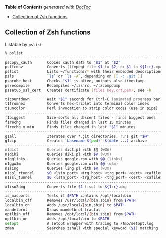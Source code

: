 <!-- START doctoc generated TOC please keep comment here to allow auto update -->
<!-- DON'T EDIT THIS SECTION, INSTEAD RE-RUN doctoc TO UPDATE -->

**Table of Contents** _generated with [DocToc](https://github.com/thlorenz/doctoc)_

- [Collection of Zsh functions](#collection-of-zsh-functions)

<!-- END doctoc generated TOC please keep comment here to allow auto update -->

## Collection of Zsh functions

Listable by `pslist`:

```zsh
% pslist
-----------------------------------------------------------------------
pscopy_xauth       Copies xauth data to "$1" at "$2"
psffconv           Converts (ffmpeg) file $1 to $2, or $1 to ${1:r}.mp4
pslist             Lists ~/functions/* with their embedded descriptions
psls               `ls` or `ls -A`, depending on [[ -d .git ]]
psprobe_host       Checks "$1" is alive, outputs also timestamp
psrecompile        Recompiles ~/.zshrc, ~/.zcompdump
pssetup_ssl_cert   Creates certificate (files key,crt,pem), see -h
-----------------------------------------------------------------------
t1countdown        Wait "$1" seconds for Ctrl-C (animated progress bar)
t1fromhex          Converts hex-triplet into terminal color index
t1uncolor          Perl invocation to strip color codes (use in pipe)
-----------------------------------------------------------------------
f1biggest          Size-sorts all descent files - finds biggest ones
f1rechg            Finds files changed in last 15 minutes
f1rechg_x_min      Finds files changed in last "$1" minutes
-----------------------------------------------------------------------
g1all              Iterates over *.git directories, runs git "$@"
g1zip              Creates `basename $(pwd)`-$(date ...) archive
-----------------------------------------------------------------------
n1dict             Queries dict.pl with $@ (w3m)
n1diki             Queries diki.pl with $@ (w3m)
n1gglinks          Queries google.com with $@ (links)
n1ggw3m            Queries google.com with $@ (w3m)
n1ling             Queries ling.pl with $@ (w3m)
n1ssl_rtunnel      $0 <lstn_port> <trg_host> <trg_port> <cert> <cafile>
n1ssl_tunnel       $0 <lstn_port> <trg_host> <trg_port> <cert> <cafile>
-----------------------------------------------------------------------
x1iso2dmg          Converts file $1 (iso) to ${1:r}.dmg
-----------------------------------------------------------------------
is_macports        Tests if $PATH contains /opt/local/bin
localbin_off       Removes /usr/local/{bin,sbin} from $PATH
localbin_on        Adds /usr/local/{bin,sbin} to $PATH
mandelbrot         Draws mandelbrot fractal
optlbin_off        Removes /opt/local/{bin,sbin} from $PATH
optlbin_on         Adds /opt/local/bin to $PATH
setopt             A setopt wrapper with tracing to /tmp/setopt.log
zman               Searches zshall with special keyword ($1) matching
-----------------------------------------------------------------------
```
